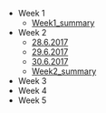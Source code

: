 * Week 1
    * [Week1_summary](https://github.com/mschecht/MassSpec_labrotation/wiki/Week1_summary)
* Week 2
    * [28.6.2017](https://github.com/mschecht/MassSpec_labrotation/wiki/28.6.2017)
    * [29.6.2017](https://github.com/mschecht/MassSpec_labrotation/wiki/29.6.17)
    * [30.6.2017](https://github.com/mschecht/MassSpec_labrotation/wiki/30.6.2017)
    * [Week2_summary](https://github.com/mschecht/MassSpec_labrotation/wiki/Week2_summary)
* Week 3
* Week 4
* Week 5
